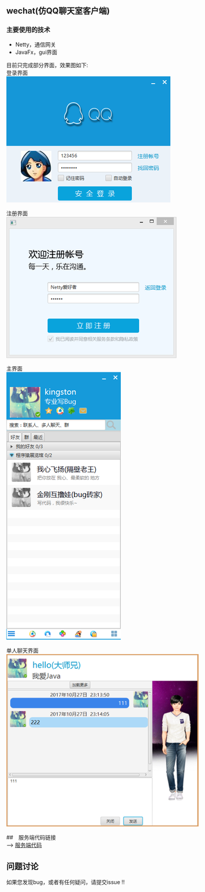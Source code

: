 ## wechat(仿QQ聊天室客户端)  

 ### 主要使用的技术  
  *  Netty，通信网关  
  *  JavaFx，gui界面    


目前只完成部分界面，效果图如下:  
登录界面  
![](/screenshots/login.png "登录界面")　  
  

注册界面  
![](/screenshots/register.png "注册界面")  

主界面  
![](/screenshots/main.png "主界面")　　

单人聊天界面  
![](/screenshots/privateChat.png "单人聊天界面")　　　

##　服务端代码链接  
--> [服务端代码](https://github.com/kingston-csj/im)

## 问题讨论
如果您发现bug，或者有任何疑问，请提交issue !!  　　　



